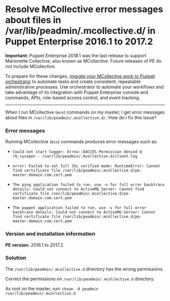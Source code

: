 # Resolve MCollective error messages about files in /var/lib/peadmin/.mcollective.d/ in Puppet Enterprise 2016.1 to 2017.2
<p><strong>Important:</strong> Puppet Enterprise 2018.1 was the last release to support Marionette Collective, also known as MCollective. Future releases of PE do not include MCollective. </p>
<p>To prepare for these changes, <a title="Migrate MCollective" href="https://github.com/puppetlabs/docs-archive/blob/main/pe/2018.1/migrating_from_mcollective_to_orchestrator.md">migrate your MCollective work to Puppet orchestrator</a> to automate tasks and create consistent, repeatable administrative processes. Use orchestrator to automate your workflows and take advantage of its integration with Puppet Enterprise console and commands, APIs, role-based access control, and event tracking.</p>
<hr>
<p>When I run MCollective (<code>mco</code>) commands on my master, I get error messages about files in <code>/var/lib/peadmin/.mcollective.d/</code>. How do I fix this issue?</p>
<h3 id="error-messages">Error messages</h3>
<p>Running MCollective (<code>mco</code>) commands produces error messages such as:</p>
<ul>
<li>
<p><code>Could not start logger: Errno::EACCES Permission denied @ rb_sysopen - /var/lib/peadmin/.mcollective.d/client.log</code></p>
</li>
<li>
<p><code>error: Failed to set full SSL verified mode: RuntimeError: Cannot find certificate file /var/lib/peadmin/.mcollective.d/pe-master.domain.com.cert.pem</code></p>
</li>
<li>
<p><code>The ping application failed to run, use -v for full error backtrace details: Could not connect to ActiveMQ Server: Cannot find certificate file /var/lib/peadmin/.mcollective.d/pe-master.domain.com.cert.pem</code></p>
</li>
<li>
<p><code>The puppet application failed to run, use -v for full error backtrace details: Could not connect to ActiveMQ Server: Cannot find certificate file /var/lib/peadmin/.mcollective.d/pe-master.domain.com.cert.pem</code></p>
</li>
</ul>
<h3 id="version-and-installation-information">Version and installation information</h3>
<p><strong>PE version:</strong> 2016.1 to 2017.2</p>
<h3 id="solution">Solution</h3>
<p>The <code>/var/lib/peadmin/.mcollective.d</code> directory has the wrong permissions.</p>
<p>Correct the permissions on <code>/var/lib/peadmin/.mcollective.d</code> directory.</p>
<p>As root on the master, run: <code>chown -R peadmin /var/lib/peadmin/.mcollective.d</code></p>
